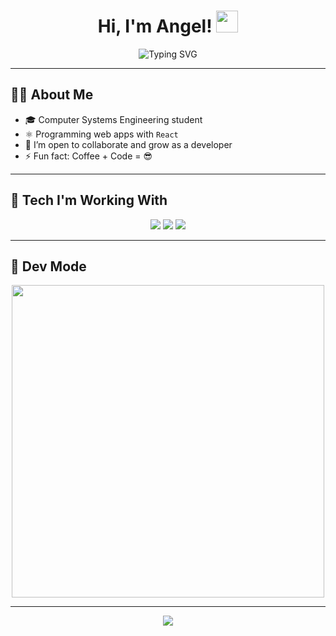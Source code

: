 <h1 align="center">Hi, I'm Angel! <img src="https://media.giphy.com/media/hvRJCLFzcasrR4ia7z/giphy.gif" width="35"></h1>  

<div align="center">  
  <img src="https://readme-typing-svg.herokuapp.com?font=ROBOT&size=25&color=FF0000&background=000000&center=true&vCenter=true&width=490&lines=%3E+Welcome+to+my+GitHub+profile!" alt="Typing SVG">
</div>

---

## 🧑‍💻 About Me  

- 🎓 Computer Systems Engineering student  
- ⚛️ Programming web apps with `React`  
- 💬 I’m open to collaborate and grow as a developer  
- ⚡ Fun fact: Coffee + Code = 😎

---

## 🚀 Tech I'm Working With  
<p align="center">
  <img src="https://img.shields.io/badge/React-20232A?style=for-the-badge&logo=react&logoColor=61DAFB"/>
  <img src="https://img.shields.io/badge/TailwindCSS-06B6D4?style=for-the-badge&logo=tailwindcss&logoColor=white"/>
  <img src="https://img.shields.io/badge/JavaScript-F7DF1E?style=for-the-badge&logo=javascript&logoColor=black"/>
</p>

---

## 🧠 Dev Mode  
<p align="center">
  <img src="https://media2.giphy.com/media/v1.Y2lkPTc5MGI3NjExNGR1Nmd0OGpxYXphZDBva3NjZmM5Zzc0OGZ6YTNvcWdiYzVnYWNvMiZlcD12MV9pbnRlcm5hbF9naWZfYnlfaWQmY3Q9Zw/LMcB8XospGZO8UQq87/giphy.gif" width="500"/>
</p>

---

<p align="center">
  <img src="https://capsule-render.vercel.app/api?type=waving&color=gradient&height=100&section=footer"/>
</p>
